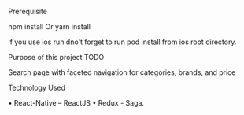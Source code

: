 Prerequisite

npm install Or yarn install

if you use ios run dno't forget to run pod install from ios root directory.

Purpose of this project TODO

Search page with faceted navigation for categories, brands, and price

Technology Used

• React-Native – ReactJS • Redux - Saga.
